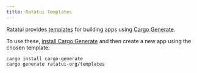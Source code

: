 ```yaml
---
title: Ratatui Templates
---
```


Ratatui provides [templates] for building apps using [Cargo Generate].

To use these, [install Cargo Generate] and then create a new app using the chosen template:

```shell
cargo install cargo-generate
cargo generate ratatui-org/templates
```

[templates]: https://github.com/ratatui-org/templates
[Cargo Generate]: https://cargo-generate.github.io/cargo-generate/
[install Cargo Generate]: https://cargo-generate.github.io/cargo-generate/installation.html
